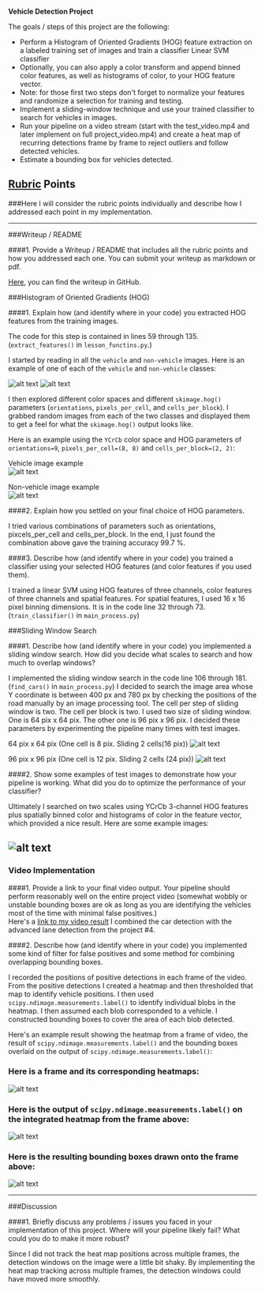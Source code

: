 **Vehicle Detection Project**

The goals / steps of this project are the following:

* Perform a Histogram of Oriented Gradients (HOG) feature extraction on a labeled training set of images and train a classifier Linear SVM classifier
* Optionally, you can also apply a color transform and append binned color features, as well as histograms of color, to your HOG feature vector.
* Note: for those first two steps don't forget to normalize your features and randomize a selection for training and testing.
* Implement a sliding-window technique and use your trained classifier to search for vehicles in images.
* Run your pipeline on a video stream (start with the test_video.mp4 and later implement on full project_video.mp4) and create a heat map of recurring detections frame by frame to reject outliers and follow detected vehicles.
* Estimate a bounding box for vehicles detected.

[//]: # (Image References)
[image1-1]: ./output_images/image0000.png
[image1-2]: ./output_images/image8.png
[image2-1]: ./output_images/image0000_hog.jpg
[image2-2]: ./output_images/image7_hog.jpg
[image3-1]: ./output_images/figure_1.png
[image3-2]: ./output_images/figure_2.png
[image4]: ./output_images/examples.jpg
[image5]: ./output_images/examples2.jpg
[image6]: ./output_images/example3.jpg
[image7]: ./output_images/example4.jpg

## [Rubric](https://review.udacity.com/#!/rubrics/513/view) Points
###Here I will consider the rubric points individually and describe how I addressed each point in my implementation.  

---
###Writeup / README

####1. Provide a Writeup / README that includes all the rubric points and how you addressed each one.  You can submit your writeup as markdown or pdf.

[Here](https://github.com/smashkoala/CarND-Vehicle-Detection/blob/master/writeup.md), you can find the writeup in GitHub.

###Histogram of Oriented Gradients (HOG)

####1. Explain how (and identify where in your code) you extracted HOG features from the training images.

The code for this step is contained in lines 59 through 135. (`extract_features()` in `lesson_functins.py`.)

I started by reading in all the `vehicle` and `non-vehicle` images.  Here is an example of one of each of the `vehicle` and `non-vehicle` classes:

![alt text][image1-1] ![alt text][image1-2]

I then explored different color spaces and different `skimage.hog()` parameters (`orientations`, `pixels_per_cell`, and `cells_per_block`).  I grabbed random images from each of the two classes and displayed them to get a feel for what the `skimage.hog()` output looks like.

Here is an example using the `YCrCb` color space and HOG parameters of `orientations=9`, `pixels_per_cell=(8, 8)` and `cells_per_block=(2, 2)`:

Vehicle image example  
![alt text][image2-1]

Non-vehicle image example  
![alt text][image2-2]


####2. Explain how you settled on your final choice of HOG parameters.

I tried various combinations of parameters such as orientations, pixcels_per_cell and cells_per_block.
In the end, I just found the combination above gave the training accuracy 99.7 %.

####3. Describe how (and identify where in your code) you trained a classifier using your selected HOG features (and color features if you used them).

I trained a linear SVM using HOG features of three channels, color features of three channels and spatial features. For spatial features, I used 16 x 16 pixel binning dimensions.
It is in the code line 32 through 73. (`train_classifier()` in `main_process.py`)

###Sliding Window Search

####1. Describe how (and identify where in your code) you implemented a sliding window search.  How did you decide what scales to search and how much to overlap windows?

I implemented the sliding window search in the code line 106 through 181. (`find_cars()` in `main_process.py`)
I decided to search the image area whose Y coordinate is between 400 px and 780 px by checking the positions of the road manually by an image processing tool. The cell per step of sliding window is two. The cell per block is two. I used two size of sliding window. One is 64 pix x 64 pix. The other one is 96 pix x 96 pix. I decided these parameters by experimenting the pipeline many times with test images.

64 pix x 64 pix (One cell is 8 pix. Sliding 2 cells(16 pix))
![alt text][image3-1]

96 pix x 96 pix (One cell is 12 pix. Sliding 2 cells (24 pix))
![alt text][image3-2]

####2. Show some examples of test images to demonstrate how your pipeline is working.  What did you do to optimize the performance of your classifier?

Ultimately I searched on two scales using YCrCb 3-channel HOG features plus spatially binned color and histograms of color in the feature vector, which provided a nice result.  Here are some example images:

![alt text][image4]
---

### Video Implementation

####1. Provide a link to your final video output.  Your pipeline should perform reasonably well on the entire project video (somewhat wobbly or unstable bounding boxes are ok as long as you are identifying the vehicles most of the time with minimal false positives.)  
Here's a [link to my video result](./CarDetect_Lane.mp4)
I combined the car detection with the advanced lane detection from the project #4.


####2. Describe how (and identify where in your code) you implemented some kind of filter for false positives and some method for combining overlapping bounding boxes.

I recorded the positions of positive detections in each frame of the video.  From the positive detections I created a heatmap and then thresholded that map to identify vehicle positions.  I then used `scipy.ndimage.measurements.label()` to identify individual blobs in the heatmap.  I then assumed each blob corresponded to a vehicle.  I constructed bounding boxes to cover the area of each blob detected.  

Here's an example result showing the heatmap from a frame of video, the result of `scipy.ndimage.measurements.label()` and the bounding boxes overlaid on the output of `scipy.ndimage.measurements.label()`:

### Here is a frame and its corresponding heatmaps:

![alt text][image5]

### Here is the output of `scipy.ndimage.measurements.label()` on the integrated heatmap from the frame above:
![alt text][image6]

### Here is the resulting bounding boxes drawn onto the frame above:
![alt text][image7]

---

###Discussion

####1. Briefly discuss any problems / issues you faced in your implementation of this project.  Where will your pipeline likely fail?  What could you do to make it more robust?

Since I did not track the heat map positions across multiple frames, the detection windows on the image were a little bit shaky. By implementing the heat map tracking across multiple frames, the detection windows could have moved more smoothly.
